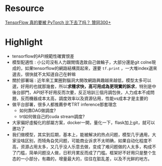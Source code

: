 # Resource

[TensorFlow 真的要被 PyTorch 比下去了吗？ 贊同300+](https://www.zhihu.com/question/350445991/answer/892008277?fbclid=IwAR0djswBdGCFOR0kHgGHAj-j0WW9u2NebLxcWQp4LtHfBURtnrf2KuWu368)

# Highlight

* tensorflow的API規範性確實恨差
* 模型配適性 : 小公司沒有人力跟閒情逸致自己做輪子，大部分還是git colne現成的，如果tensorflow的網路結構買起來，還要 `tf.print` ，一大堆index選來選去，很快就不太知道自己在幹嘛
* 關於部署端 : 近年來工業圈對腦洞大開改網路興趣越來越低，模型太多可以選，好用的也就那幾套，所以**求穩求快，高可用成為更現實的訴求**，特別是中後台部門，API好不好用反而次要，反正培訓三個月調包俠，人力成本不成問題，反而機器成本太高，調度效率以及資源佔用，性能vs成本才是主要的
* 做平台部署，很多人都推薦參考TRT inference那套理念
  + 如何靠DAG做調度?
  + trt如何做自己的cuda stream調度?
* 大家偏好虛擬化的部屬方案，docker一開，量化一下，flask加上git，就可以邀功了
* 我们做模型，其实到后期，基本上，能被解决的热点问题，模型几乎通用，大家没啥区别，而犄角旮旯问题，可能商业诉求不太明确，如果自动化程度不高，资源占用太多，又几乎没人乐意去做，变成了难问题做的人太多，构成不了门槛，简单问题没人做，日积月累反而成了门槛。框架好不好用只是整个生态的一小部分，有趣的，增量最大的，往往在脏乱差，以及不光鲜的地方。
